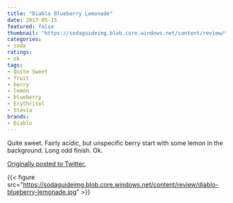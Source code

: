 ```yaml
---
title: "Diablo Blueberry Lemonade"
date: 2017-05-15
featured: false
thumbnail: "https://sodaguideimg.blob.core.windows.net/content/review/thumbs/diablo-blueberry-lemonade.jpg"
categories:
- soda
ratings:
- ok
tags:
- Quite Sweet
- fruit
- berry
- lemon
- blueberry
- Erythritol
- Stevia
brands:
- Diablo
---
```


Quite sweet. Fairly acidic, but unspecific berry start with some lemon in the background. Long odd finish. Ok.

[Originally posted to Twitter.](https://twitter.com/Cavorter/status/864307005124747269)

{{< figure src="https://sodaguideimg.blob.core.windows.net/content/review/diablo-blueberry-lemonade.jpg" >}}

